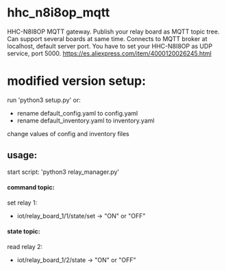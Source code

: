 # hhc_n8i8op_mqtt
HHC-N8I8OP MQTT gateway. Publish your relay board as MQTT topic tree. Can support several boards at same time. Connects to MQTT broker at localhost, default server port.
You have to set your HHC-N8I8OP as UDP service, port 5000.
https://es.aliexpress.com/item/4000120026245.html


# modified version setup:
run 'python3 setup.py' or:
- rename default_config.yaml to config.yaml
- rename default_inventory.yaml to inventory.yaml

change values of config and inventory files


## usage:

start script: 'python3 relay_manager.py'



#### command topic:
set relay 1:
- iot/relay_board_1/1/state/set -> "ON" or "OFF"


#### state topic:
read relay 2:
- iot/relay_board_1/2/state -> "ON" or "OFF"
